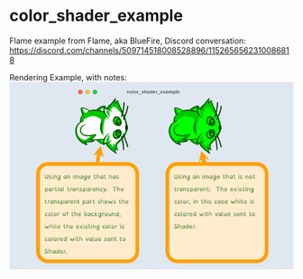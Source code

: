 # color_shader_example

Flame example from Flame, aka BlueFire, Discord conversation: https://discord.com/channels/509714518008528896/1152656562310086818


Rendering Example, with notes:
![rendering example](assets/images/example_rendering.png)

